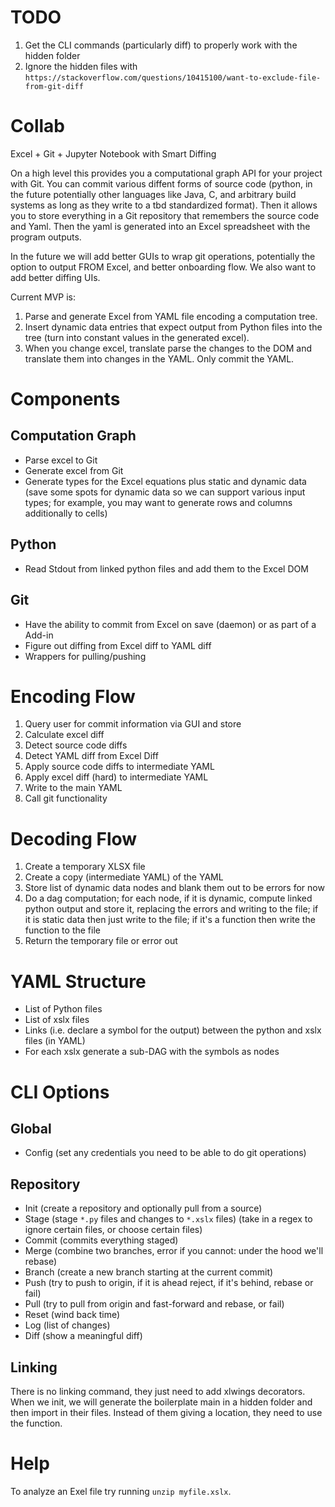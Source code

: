 # TODO
1. Get the CLI commands (particularly diff) to properly work with the hidden folder
2. Ignore the hidden files with `https://stackoverflow.com/questions/10415100/want-to-exclude-file-from-git-diff`

# Collab
Excel + Git + Jupyter Notebook with Smart Diffing

On a high level this provides you a computational graph API for your project with Git. You can commit various diffent forms of source code (python, in the future potentially other languages like Java, C, and arbitrary build systems as long as they write to a tbd standardized format). Then it allows you to store everything in a Git repository that remembers the source code and Yaml. Then the yaml is generated into an Excel spreadsheet with the program outputs.

In the future we will add better GUIs to wrap git operations, potentially the option to output FROM Excel, and better onboarding flow. We also want to add better diffing UIs.

Current MVP is:
1. Parse and generate Excel from YAML file encoding a computation tree.
2. Insert dynamic data entries that expect output from Python files into the tree (turn into constant values in the generated excel).
3. When you change excel, translate parse the changes to the DOM and translate them into changes in the YAML. Only commit the YAML.

# Components
## Computation Graph
- Parse excel to Git
- Generate excel from Git
- Generate types for the Excel equations plus static and dynamic data (save some spots for dynamic data so we can support various input types; for example, you may want to generate rows and columns additionally to cells)

## Python
- Read Stdout from linked python files and add them to the Excel DOM

## Git
- Have the ability to commit from Excel on save (daemon) or as part of a Add-in
- Figure out diffing from Excel diff to YAML diff
- Wrappers for pulling/pushing

# Encoding Flow
1. Query user for commit information via GUI and store
2. Calculate excel diff
3. Detect source code diffs
4. Detect YAML diff from Excel Diff
5. Apply source code diffs to intermediate YAML
6. Apply excel diff (hard) to intermediate YAML
7. Write to the main YAML
8. Call git functionality

# Decoding Flow
1. Create a temporary XLSX file
2. Create a copy (intermediate YAML) of the YAML
3. Store list of dynamic data nodes and blank them out to be errors for now
4. Do a dag computation; for each node, if it is dynamic, compute linked python output and store it, replacing the errors and writing to the file; if it is static data then just write to the file; if it's a function then write the function to the file
5. Return the temporary file or error out

# YAML Structure
- List of Python files
- List of xslx files
- Links (i.e. declare a symbol for the output) between the python and xslx files (in YAML)
- For each xslx generate a sub-DAG with the symbols as nodes

# CLI Options
## Global
- Config (set any credentials you need to be able to do git operations)
## Repository
- Init (create a repository and optionally pull from a source)
- Stage (stage `*.py` files and changes to `*.xslx` files) (take in a regex to ignore certain files, or choose certain files)
- Commit (commits everything staged)
- Merge (combine two branches, error if you cannot: under the hood we'll rebase)
- Branch (create a new branch starting at the current commit)
- Push (try to push to origin, if it is ahead reject, if it's behind, rebase or fail)
- Pull (try to pull from origin and fast-forward and rebase, or fail)
- Reset (wind back time)
- Log (list of changes)
- Diff (show a meaningful diff)
## Linking
There is no linking command, they just need to add xlwings decorators. When we init, we will generate the boilerplate main in a hidden folder and then import in their files. Instead of them giving a location, they need to use the function.

# Help
To analyze an Exel file try running `unzip myfile.xslx`.